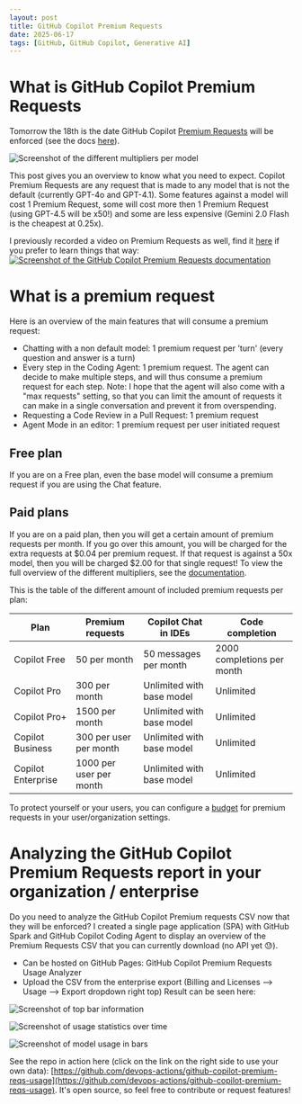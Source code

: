 ```yaml
---
layout: post
title: GitHub Copilot Premium Requests
date: 2025-06-17
tags: [GitHub, GitHub Copilot, Generative AI]
---
```


# What is GitHub Copilot Premium Requests
Tomorrow the 18th is the date GitHub Copilot [Premium Requests](https://docs.github.com/en/copilot/managing-copilot/monitoring-usage-and-entitlements/about-premium-requests) will be enforced (see the docs [here](https://docs.github.com/en/copilot/managing-copilot/monitoring-usage-and-entitlements/about-premium-requests)).

![Screenshot of the different multipliers per model](/images/2025/20250617/20250617_Multipliers.png)

This post gives you an overview to know what you need to expect. Copilot Premium Requests are any request that is made to any model that is not the default (currently GPT-4o and GPT-4.1). Some features against a model will cost 1 Premium Request, some will cost more then 1 Premium Request (using GPT-4.5 will be x50!) and some are less expensive (Gemini 2.0 Flash is the cheapest at 0.25x).

I previously recorded a video on Premium Requests as well, find it [here](https://github-copilot.xebia.ms/detail?videoId=43) if you prefer to learn things that way:  
[![Screenshot of the GitHub Copilot Premium Requests documentation](/images/2025/20250617/20250617_Video.png)](https://github-copilot.xebia.ms/detail?videoId=43)

# What is a premium request
Here is an overview of the main features that will consume a premium request:
- Chatting with a non default model: 1 premium request per 'turn' (every question and answer is a turn)
- Every step in the Coding Agent: 1 premium request. The agent can decide to make multiple steps, and will thus consume a premium request for each step. Note: I hope that the agent will also come with a "max requests" setting, so that you can limit the amount of requests it can make in a single conversation and prevent it from overspending.
- Requesting a Code Review in a Pull Request: 1 premium request
- Agent Mode in an editor: 1 premium request per user initiated request

## Free plan
If you are on a Free plan, even the base model will consume a premium request if you are using the Chat feature. 

## Paid plans
If you are on a paid plan, then you will get a certain amount of premium requests per month. If you go over this amount, you will be charged for the extra requests at $0.04 per premium request. If that request is against a 50x model, then you will be charged $2.00 for that single request! To view the full overview of the different multipliers, see the [documentation](https://docs.github.com/en/copilot/managing-copilot/monitoring-usage-and-entitlements/about-premium-requests).

This is the table of the different amount of included premium requests per plan:

| Plan                | Premium requests                | Copilot Chat in IDEs            | Code completion                  |
|---------------------|---------------------------------|----------------------------------|----------------------------------|
| Copilot Free        | 50 per month                    | 50 messages per month            | 2000 completions per month       |
| Copilot Pro         | 300 per month                   | Unlimited with base model        | Unlimited                         |
| Copilot Pro+        | 1500 per month                  | Unlimited with base model        | Unlimited                         |
| Copilot Business    | 300 per user per month          | Unlimited with base model        | Unlimited                         |
| Copilot Enterprise  | 1000 per user per month         | Unlimited with base model        | Unlimited                         |

To protect yourself or your users, you can configure a [budget](https://docs.github.com/en/billing/managing-your-billing/preventing-overspending) for premium requests in your user/organization settings.

# Analyzing the GitHub Copilot Premium Requests report in your organization / enterprise
Do you need to analyze the GitHub Copilot Premium requests CSV now that they will be enforced? I created a single page application (SPA) with GitHub Spark and GitHub Copilot Coding Agent to display an overview of the Premium Requests CSV that you can currently download (no API yet 😓). 
 
- Can be hosted on GitHub Pages:  GitHub Copilot Premium Requests Usage Analyzer
- Upload the CSV from the enterprise export (Billing and Licenses --> Usage --> Export dropdown right top)
Result can be seen here: 

![Screenshot of top bar information](/images/2025/20250617/20250617_01.png)  

![Screenshot of usage statistics over time](/images/2025/20250617/20250617_02.png)  

![Screenshot of model usage in bars](/images/2025/20250617/20250617_03.png)  

See the repo in action here (click on the link on the right side to use your own data): [https://github.com/devops-actions/github-copilot-premium-reqs-usage](https://github.com/devops-actions/github-copilot-premium-reqs-usage). It's open source, so feel free to contribute or request features!